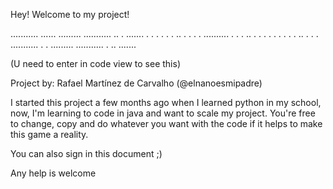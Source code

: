Hey! Welcome to my project!

  ...........    ......    .........  ...........  ..       .    .......
 .              .      .    .              .       . ..     .   .       .
.              ..........      .           .       .   ..   .  .         .
 .             .        .         .        .       .     .. .   .       .
  ...........  .        .  .........  ...........  .       ..    .......

(U need to enter in code view to see this)

Project by:
Rafael Martínez de Carvalho (@elnanoesmipadre)

I started this project a few months ago when I learned python in my school, now, I'm learning to code in java and want to scale my project. You're free to change, copy and do whatever you want with the code if it helps to make this game a reality.

You can also sign in this document ;)

Any help is welcome
